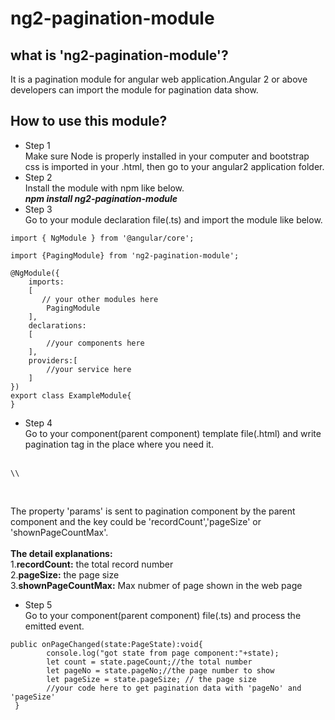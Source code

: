 # ng2-pagination-module
## what is 'ng2-pagination-module'?
It is a pagination module for angular web application.Angular 2 or above developers can import the module for pagination data show.
## How to use this module?
+ Step 1<br/>
Make sure Node is properly installed in your computer and bootstrap css is imported in your .html, then go to your angular2 application folder.
+ Step 2<br/>
Install the module with npm like below.<br/>
<strong><i>npm install ng2-pagination-module</i></strong>
+ Step 3<br/>
Go to your module declaration file(.ts) and import the module like below.</br>
<pre><code>import { NgModule } from '@angular/core';<br>
import {PagingModule} from 'ng2-pagination-module';<br>
@NgModule({
    imports:
    [  
       // your other modules here
        PagingModule
    ],
    declarations:
    [
        //your components here
    ],
    providers:[
        //your service here
    ]
})
export class ExampleModule{
}</code></pre>

+ Step 4<br/>
Go to your component(parent component) template file(.html) and write pagination tag in the place where you need it.</br></br>
<pre><code>\<page [params]="params" (pageChanged)="onPageChanged($event)"\>\</page\></code></pre></br>
The property 'params' is sent to pagination component by the parent component and the key could be 'recordCount','pageSize' or 'shownPageCountMax'.</br></br>
<strong>The detail explanations:</strong><br>
1.<strong>recordCount:</strong>	the total record number</br>
2.<strong>pageSize:</strong>	the page size</br>
3.<strong>shownPageCountMax:</strong> Max nubmer of page shown in the web page</br> 

+ Step 5<br/>
Go to your component(parent component) file(.ts) and process the emitted event.
<pre><code>public onPageChanged(state:PageState):void{
        console.log("got state from page component:"+state);
        let count = state.pageCount;//the total number
        let pageNo = state.pageNo;//the page number to show
        let pageSize = state.pageSize; // the page size
        //your code here to get pagination data with 'pageNo' and 'pageSize'
 }</code></pre>





